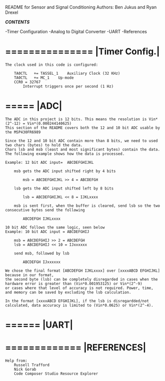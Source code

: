 README for Sensor and Signal Conditioning 
Authors: Ben Jukus and Ryan Drexel

***CONTENTS***

-Timer Configuration
-Analog to Digital Converter
-UART
-References

===============
|Timer Config.|
===============
	The clock used in this code is configured:
 
		TA0CTL   += TASSEL_1	Auxiliary Clock (32 KHz)
		TA0CTL   += MC_1	Up-mode	
		CCR0 = 32767
			Interrupt triggers once per second (1 Hz)
=====
|ADC|
=====
	The ADC in this project is 12 bits. This means the resolution is Vin*(2^-12) = Vin*(0.000244140625)
	This section of the README covers both the 12 and 10 bit ADC usable by the MSP430FR6989 

	Since the 12 and 10 bit ADC contain more than 8 bits, we need to used two chars (bytes) to hold the data.
	Chars lsb and msb (least and most significant bytes) contain the data. The following example shows how the data is processed.

	Example: 12 bit ADC input=	ABCDEFGHIJKL

		msb gets the ADC input shifted right by 4 bits
		
			msb = ABCDEFGHIJKL >> 4 = ABCDEFGH

		lsb gets the ADC input shifted left by 8 bits
		
			lsb = ABCDEFGHIJKL << 8 = IJKLxxxx

		msb is sent first, when the buffer is cleared, send lsb so the two consecutive bytes send the following
		
			ABCDEFGH IJKLxxxx

	10 bit ADC follows the same logic, seen below 
	Example: 10 bit ADC input = ABCDEFGHIJ
	
		msb = ABCDEFGHIJ >> 2 = ABCDEFGH
		lsb = ABCDEFGHIJ << 10 = IJxxxxxx

		send msb, followed by lsb
	
			ABCDEFGH IJxxxxxx

	We chose the final format [ABCDEFGH IJKLxxxx] over [xxxxABCD EFGHIJKL] because in our format, 
	the second byte (lsb) can be completely disregarded in cases when the hardware error is greater than (Vin*0.001953125) or Vin*(2^-9)
	or cases where that level of accuracy is not required. Power, time, and memory can be saved by excluding the lsb calculation.

	In the format [xxxxABCD EFGHIJKL], if the lsb is disregardded/not calculated, data accuracy is limited to (Vin*0.0625) or Vin*(2^-4).
======
|UART|
======

=============
|REFERENCES|
=============
	Help from:
		Russell Trafford
		Nick Gorab
		Code Composer Studio Resource Explorer